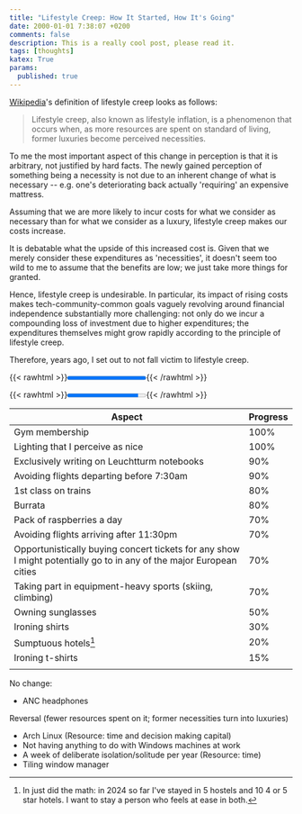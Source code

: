 ```yaml
---
title: "Lifestyle Creep: How It Started, How It's Going"
date: 2000-01-01 7:38:07 +0200
comments: false
description: This is a really cool post, please read it.
tags: [thoughts]
katex: True
params:
  published: true
---
```


[Wikipedia](https://en.wikipedia.org/wiki/Lifestyle_creep)'s
definition of lifestyle creep looks as follows:

> Lifestyle creep, also known as lifestyle inflation, is a phenomenon
> that occurs when, as more resources are spent on standard of living,
> former luxuries become perceived necessities.

To me the most important aspect of this change in perception is that
it is arbitrary, not justified by hard facts. The newly gained
perception of something being a necessity is not due to an
inherent change of what is necessary -- e.g. one's deteriorating back
actually 'requiring' an expensive mattress.

Assuming that we are more likely to incur costs for what we consider
as necessary than for what we consider as a luxury, lifestyle creep
makes our costs increase.

It is debatable what the upside of this increased cost is. Given that
we merely consider these expenditures as 'necessities', it doesn't
seem too wild to me to assume that the benefits are low; we just take
more things for granted.

Hence, lifestyle creep is undesirable. In particular, its impact of
rising costs makes tech-community-common goals vaguely revolving
around financial independence substantially more challenging: not only
do we incur a compounding loss of investment due to higher
expenditures; the expenditures themselves might grow rapidly according
to the principle of lifestyle creep.

Therefore, years ago, I set out to not fall victim to lifestyle creep.

{{< rawhtml >}}<progress id="file" max="100" value="100">100%</progress>{{< /rawhtml >}}

{{< rawhtml >}}<progress id="file" max="100" value="90">90%</progress>{{< /rawhtml >}}

| Aspect                                                                                                              | Progress |
|---------------------------------------------------------------------------------------------------------------------|----------|
| Gym membership                                                                                                      | 100%     |
| Lighting that I perceive as nice                                                                                    | 100%     |
| Exclusively writing on Leuchtturm notebooks                                                                         | 90%      |
| Avoiding flights departing before 7:30am                                                                            | 90%      |
| 1st class on trains                                                                                                 | 80%      |
| Burrata                                                                                                             | 80%      |
| Pack of raspberries a day                                                                                           | 70%      |
| Avoiding flights arriving after 11:30pm                                                                             | 70%      |
| Opportunistically buying concert tickets for any show I might potentially go to in any of the major European cities | 70%      |
| Taking part in equipment-heavy sports (skiing, climbing)                                                            | 70%      |
| Owning sunglasses                                                                                                   | 50%      |
| Ironing shirts                                                                                                      | 30%      |
| Sumptuous hotels[^0]                                                                                                | 20%      |
| Ironing t-shirts                                                                                                    | 15%      |
|                                                                                                                     |          |

No change:
* ANC headphones

Reversal (fewer resources spent on it; former necessities turn into luxuries)
* Arch Linux (Resource: time and decision making capital)
* Not having anything to do with Windows machines at work
* A week of deliberate isolation/solitude per year (Resource: time)
* Tiling window manager


[^0]: In just did the math: in 2024 so far I've stayed in 5 hostels
    and 10 4 or 5 star hotels. I want to stay a person who feels
    at ease in both.
